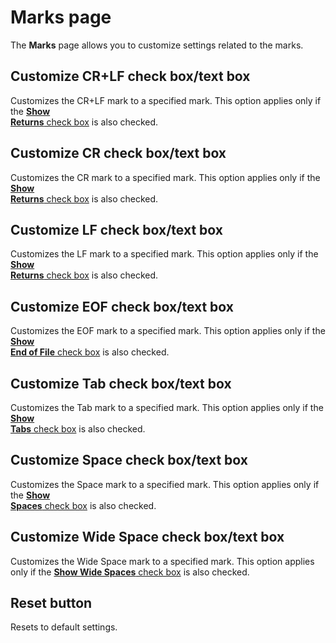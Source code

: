 # Marks page

The **Marks** page allows you to customize settings related to the marks.

## Customize CR+LF check box/text box

Customizes the CR+LF mark to a specified mark. This option applies only if the
[**Show**\
**Returns** check box](../../properties/marks/index) is also checked.

## Customize CR check box/text box

Customizes the CR mark to a specified mark. This option applies only if the
[**Show**\
**Returns** check box](../../properties/marks/index) is also checked.

## Customize LF check box/text box

Customizes the LF mark to a specified mark. This option applies only if the
[**Show**\
**Returns** check box](../../properties/marks/index) is also checked.

## Customize EOF check box/text box

Customizes the EOF mark to a specified mark. This option applies only if the
[**Show**\
**End of File** check box](../../properties/marks/index) is also checked.

## Customize Tab check box/text box

Customizes the Tab mark to a specified mark. This option applies only if the
[**Show**\
**Tabs** check box](../../properties/marks/index) is also checked.

## Customize Space check box/text box

Customizes the Space mark to a specified mark. This option applies only if the
[**Show**\
**Spaces** check box](../../properties/marks/index) is also checked.

## Customize Wide Space check box/text box

Customizes the Wide Space mark to a specified mark. This option applies only if the
[**Show Wide Spaces** check box](../../properties/marks/index) is also checked.

## Reset button

Resets to default settings.

